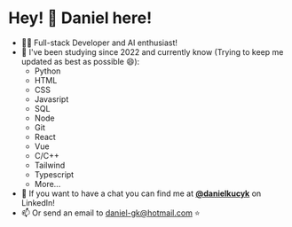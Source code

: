 <h1><strong>Hey! 👋 Daniel here!</strong></h1>

- 👨‍🎓 Full-stack Developer and AI enthusiast!
- 📝 I've been studying since 2022 and currently know (Trying to keep me updated as best as possible 😄):
  * Python
  * HTML
  * CSS
  * Javasript
  * SQL
  * Node
  * Git
  * React
  * Vue
  * C/C++
  * Tailwind
  * Typescript
  * More...
- 💬 If you want to have a chat you can find me at [<strong>@danielkucyk</strong>](https://www.linkedin.com/in/daniel-kucyk/) on LinkedIn!
- 📫 Or send an email to daniel-gk@hotmail.com ⭐

<!---
danielkucyk/danielkucyk is a ✨ special ✨ repository because its `README.md` (this file) appears on your GitHub profile.
You can click the Preview link to take a look at your changes.
--->
